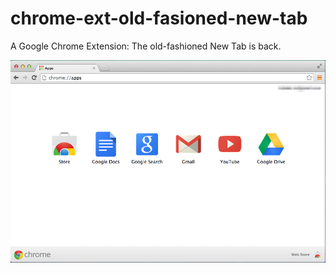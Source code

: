 chrome-ext-old-fasioned-new-tab
===============================

A Google Chrome Extension: The old-fashioned New Tab is back.

![capture](capture1.png)
